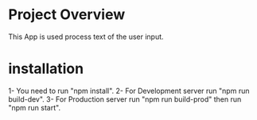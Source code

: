 # Project Overview
This App is used process text of the user input.

# installation
1- You need to run "npm install".
2- For Development server run "npm run build-dev".
3- For Production server run "npm run build-prod" then run "npm run start".